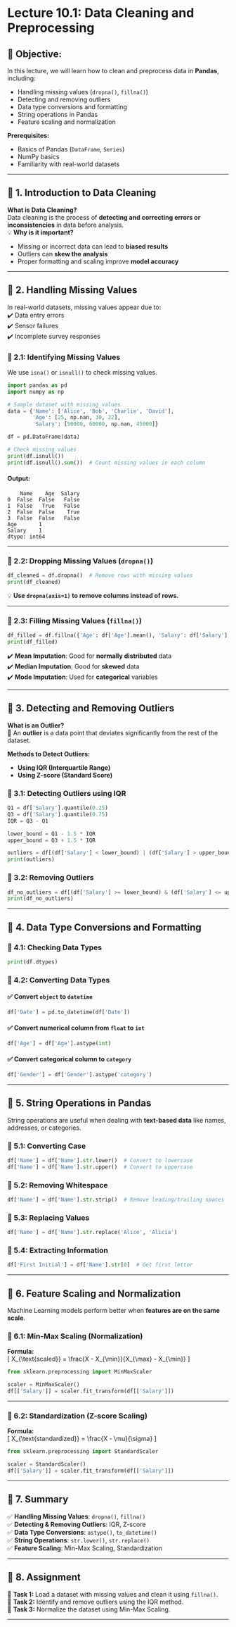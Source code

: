 # **Lecture 10.1: Data Cleaning and Preprocessing**  
## **📌 Objective:**  
In this lecture, we will learn how to clean and preprocess data in **Pandas**, including:  
- Handling missing values (`dropna()`, `fillna()`)  
- Detecting and removing outliers  
- Data type conversions and formatting  
- String operations in Pandas  
- Feature scaling and normalization  

**Prerequisites:**  
- Basics of Pandas (`DataFrame`, `Series`)  
- NumPy basics  
- Familiarity with real-world datasets  

---

## **🔹 1. Introduction to Data Cleaning**  
**What is Data Cleaning?**  
Data cleaning is the process of **detecting and correcting errors or inconsistencies** in data before analysis.  
💡 **Why is it important?**  
- Missing or incorrect data can lead to **biased results**  
- Outliers can **skew the analysis**  
- Proper formatting and scaling improve **model accuracy**  

---

## **🔹 2. Handling Missing Values**  
In real-world datasets, missing values appear due to:  
✔️ Data entry errors  
✔️ Sensor failures  
✔️ Incomplete survey responses  

### **🔹 2.1: Identifying Missing Values**  
We use `isna()` or `isnull()` to check missing values.  
```python
import pandas as pd
import numpy as np

# Sample dataset with missing values
data = {'Name': ['Alice', 'Bob', 'Charlie', 'David'],
        'Age': [25, np.nan, 30, 22],
        'Salary': [50000, 60000, np.nan, 45000]}

df = pd.DataFrame(data)

# Check missing values
print(df.isnull())  
print(df.isnull().sum())  # Count missing values in each column
```

#### **Output:**
```
    Name    Age  Salary
0  False  False   False
1  False   True   False
2  False  False    True
3  False  False   False
Age       1
Salary    1
dtype: int64
```

---

### **🔹 2.2: Dropping Missing Values (`dropna()`)**  
```python
df_cleaned = df.dropna()  # Remove rows with missing values
print(df_cleaned)
```

💡 **Use `dropna(axis=1)` to remove columns instead of rows.**  

---

### **🔹 2.3: Filling Missing Values (`fillna()`)**  
```python
df_filled = df.fillna({'Age': df['Age'].mean(), 'Salary': df['Salary'].median()})
print(df_filled)
```
✔️ **Mean Imputation**: Good for **normally distributed** data  
✔️ **Median Imputation**: Good for **skewed** data  
✔️ **Mode Imputation**: Used for **categorical** variables  

---

## **🔹 3. Detecting and Removing Outliers**  
**What is an Outlier?**  
📌 An **outlier** is a data point that deviates significantly from the rest of the dataset.  

**Methods to Detect Outliers:**  
- **Using IQR (Interquartile Range)**
- **Using Z-score (Standard Score)**

### **🔹 3.1: Detecting Outliers using IQR**
```python
Q1 = df['Salary'].quantile(0.25)
Q3 = df['Salary'].quantile(0.75)
IQR = Q3 - Q1

lower_bound = Q1 - 1.5 * IQR
upper_bound = Q3 + 1.5 * IQR

outliers = df[(df['Salary'] < lower_bound) | (df['Salary'] > upper_bound)]
print(outliers)
```

### **🔹 3.2: Removing Outliers**
```python
df_no_outliers = df[(df['Salary'] >= lower_bound) & (df['Salary'] <= upper_bound)]
print(df_no_outliers)
```

---

## **🔹 4. Data Type Conversions and Formatting**  
### **🔹 4.1: Checking Data Types**
```python
print(df.dtypes)
```

### **🔹 4.2: Converting Data Types**
#### ✅ Convert `object` to `datetime`
```python
df['Date'] = pd.to_datetime(df['Date'])
```
#### ✅ Convert numerical column from `float` to `int`
```python
df['Age'] = df['Age'].astype(int)
```
#### ✅ Convert categorical column to `category`
```python
df['Gender'] = df['Gender'].astype('category')
```

---

## **🔹 5. String Operations in Pandas**
String operations are useful when dealing with **text-based data** like names, addresses, or categories.

### **🔹 5.1: Converting Case**
```python
df['Name'] = df['Name'].str.lower()  # Convert to lowercase
df['Name'] = df['Name'].str.upper()  # Convert to uppercase
```

### **🔹 5.2: Removing Whitespace**
```python
df['Name'] = df['Name'].str.strip()  # Remove leading/trailing spaces
```

### **🔹 5.3: Replacing Values**
```python
df['Name'] = df['Name'].str.replace('Alice', 'Alicia')
```

### **🔹 5.4: Extracting Information**
```python
df['First Initial'] = df['Name'].str[0]  # Get first letter
```

---

## **🔹 6. Feature Scaling and Normalization**
Machine Learning models perform better when **features are on the same scale**.

### **🔹 6.1: Min-Max Scaling (Normalization)**
**Formula:**  
\[
X_{\text{scaled}} = \frac{X - X_{\min}}{X_{\max} - X_{\min}}
\]
```python
from sklearn.preprocessing import MinMaxScaler

scaler = MinMaxScaler()
df[['Salary']] = scaler.fit_transform(df[['Salary']])
```

---

### **🔹 6.2: Standardization (Z-score Scaling)**
**Formula:**  
\[
X_{\text{standardized}} = \frac{X - \mu}{\sigma}
\]
```python
from sklearn.preprocessing import StandardScaler

scaler = StandardScaler()
df[['Salary']] = scaler.fit_transform(df[['Salary']])
```

---

## **🔹 7. Summary**  
✅ **Handling Missing Values**: `dropna()`, `fillna()`  
✅ **Detecting & Removing Outliers**: IQR, Z-score  
✅ **Data Type Conversions**: `astype()`, `to_datetime()`  
✅ **String Operations**: `str.lower()`, `str.replace()`  
✅ **Feature Scaling**: Min-Max Scaling, Standardization  

---

## **🔹 8. Assignment**  
📌 **Task 1:** Load a dataset with missing values and clean it using `fillna()`.  
📌 **Task 2:** Identify and remove outliers using the IQR method.  
📌 **Task 3:** Normalize the dataset using Min-Max Scaling.  

---
